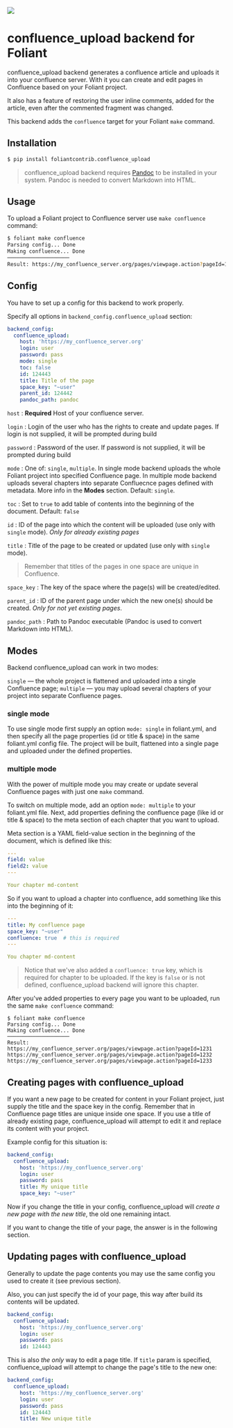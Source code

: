 ![](https://img.shields.io/pypi/v/foliantcontrib.confluence_upload.svg)

# confluence_upload backend for Foliant

confluence_upload backend generates a confluence article and uploads it into your confluence server. With it you can create and edit pages in Confluence based on your Foliant project.

It also has a feature of restoring the user inline comments, added for the article, even after the commented fragment was changed.

This backend adds the `confluence` target for your Foliant `make` command.

## Installation

```bash
$ pip install foliantcontrib.confluence_upload
```

> confluence_upload backend requires [Pandoc](https://pandoc.org/) to be installed in your system. Pandoc is needed to convert Markdown into HTML.

## Usage

To upload a Foliant project to Confluence server use `make confluence` command:

```bash
$ foliant make confluence
Parsing config... Done
Making confluence... Done
────────────────────
Result: https://my_confluence_server.org/pages/viewpage.action?pageId=123
```

## Config

You have to set up a config for this backend to work properly.

Specify all options in `backend_config.confluence_upload` section:

```yaml
backend_config:
  confluence_upload:
    host: 'https://my_confluence_server.org'
    login: user
    password: pass
    mode: single
    toc: false
    id: 124443
    title: Title of the page
    space_key: "~user"
    parent_id: 124442
    pandoc_path: pandoc
```

`host`
:   **Required** Host of your confluence server.

`login`
:   Login of the user who has the rights to create and update pages. If login is not supplied, it will be prompted during build

`password`
:   Password of the user. If password is not supplied, it will be prompted during build

`mode`
:   One of: `single`, `multiple`. In single mode backend uploads the whole Foliant project into specified Confluence page. In multiple mode backend uploads several chapters into separate Confluecnce pages defined with metadata. More info in the **Modes** section. Default: `single`.

`toc`
:   Set to `true` to add table of contents into the beginning of the document. Default: `false`

`id`
:   ID of the page into which the content will be uploaded (use only with `single` mode). *Only for already existing pages*

`title`
:   Title of the page to be created or updated (use only with `single` mode).

> Remember that titles of the pages in one space are unique in Confluence.

`space_key`
:   The key of the space where the page(s) will be created/edited.

`parent_id`
:   ID of the parent page under which the new one(s) should be created. *Only for not yet existing pages*.

`pandoc_path`
:   Path to Pandoc executable (Pandoc is used to convert Markdown into HTML).

## Modes

Backend confluence_upload can work in two modes:

`single` — the whole project is flattened and uploaded into a single Confluence page;
`multiple` — you may upload several chapters of your project into separate Confluence pages.

### single mode

To use single mode first supply an option `mode: single` in foliant.yml, and then specify all the page properties (id or title & space) in the same foliant.yml config file. The project will be built, flattened into a single page and uploaded under the defined properties.

### multiple mode

With the power of multiple mode you may create or update several Confluence pages with just one `make` command.

To switch on multiple mode, add an option `mode: multiple` to your foliant.yml file. Next, add properties defining the confluence page (like id or title & space) to the meta section of each chapter that you want to upload.

Meta section is a YAML field-value section in the beginning of the document, which is defined like this:

```yaml
---
field: value
field2: value
---

Your chapter md-content
```

So if you want to upload a chapter into confluence, add something like this into the beginning of it:

```yaml
---
title: My confluence page
space_key: "~user"
confluence: true  # this is required
---

You chapter md-content
```

> Notice that we've also added a `confluence: true` key, which is required for chapter to be uploaded. If the key is `false` or is not defined, confluence_upload backend will ignore this chapter.

After you've added properties to every page you want to be uploaded, run the same `make confluence` command:

```
$ foliant make confluence
Parsing config... Done
Making confluence... Done
────────────────────
Result:
https://my_confluence_server.org/pages/viewpage.action?pageId=1231
https://my_confluence_server.org/pages/viewpage.action?pageId=1232
https://my_confluence_server.org/pages/viewpage.action?pageId=1233
```

## Creating pages with confluence_upload

If you want a new page to be created for content in your Foliant project, just supply the title and the space key in the config. Remember that in Confluence page titles are unique inside one space. If you use a title of already existing page, confluence_upload will attempt to edit it and replace its content with your project.

Example config for this situation is:

```yaml
backend_config:
  confluence_upload:
    host: 'https://my_confluence_server.org'
    login: user
    password: pass
    title: My unique title
    space_key: "~user"
```

Now if you change the title in your config, confluence_upload will *create a new page with the new title*, the old one remaining intact.

If you want to change the title of your page, the answer is in the following section.

## Updating pages with confluence_upload

Generally to update the page contents you may use the same config you used to create it (see previous section).

Also, you can just specify the id of your page, this way after build its contents will be updated.

```yaml
backend_config:
  confluence_upload:
    host: 'https://my_confluence_server.org'
    login: user
    password: pass
    id: 124443
```

This is also *the only* way to edit a page title. If `title` param is specified, confluence_upload will attempt to change the page's title to the new one:

```yaml
backend_config:
  confluence_upload:
    host: 'https://my_confluence_server.org'
    login: user
    password: pass
    id: 124443
    title: New unique title
```
